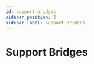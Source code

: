```yaml
---
id: support_bridges
sidebar_position: 2
sidebar_label: Support Bridges
---
```


# Support Bridges


